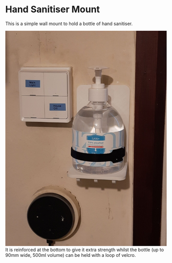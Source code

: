 # Hand Sanitiser Mount

This is a simple wall mount to hold a bottle of hand sanitiser.

![Sanitiser mount on wall](sanitiser.jpg)
It is reinforced at the bottom to give it extra strength whilst the bottle (up to 90mm wide, 500ml volume)
can be held with a loop of velcro.
